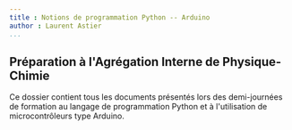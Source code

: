 ```yaml
---
title : Notions de programmation Python -- Arduino
author : Laurent Astier
...
```


**Préparation à l'Agrégation Interne de Physique-Chimie**
---------------------------


Ce dossier contient tous les documents présentés lors des demi-journées de formation au langage de programmation Python et à l'utilisation de microcontrôleurs type Arduino.
